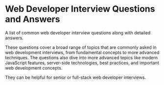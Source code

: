 # Web Developer Interview Questions and Answers
A list of common web developer interview questions along with detailed answers.

These questions cover a broad range of topics that are commonly asked in web development interviews, from fundamental concepts to more advanced techniques. The questions also dive into more advanced topics like modern JavaScript features, server-side technologies, best practices, and important web development concepts. 

They can be helpful for senior or full-stack web developer interviews.
